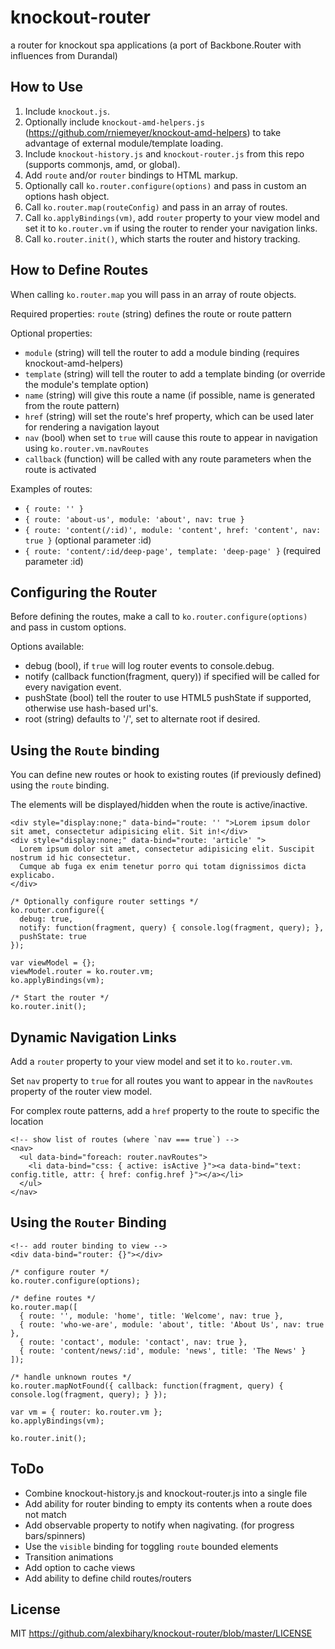 knockout-router
===============  

a router for knockout spa applications (a port of Backbone.Router with influences from Durandal)


## How to Use

1. Include `knockout.js`.
2. Optionally include `knockout-amd-helpers.js` (https://github.com/rniemeyer/knockout-amd-helpers) to take advantage of external module/template loading.
3. Include `knockout-history.js` and `knockout-router.js` from this repo (supports commonjs, amd, or global).
4. Add `route` and/or `router` bindings to HTML markup.
5. Optionally call `ko.router.configure(options)` and pass in custom an options hash object.
6. Call `ko.router.map(routeConfig)` and pass in an array of routes.
7. Call `ko.applyBindings(vm)`, add `router` property to your view model and set it to `ko.router.vm` if using the router to render your navigation links.
8. Call `ko.router.init()`, which starts the router and history tracking.

## How to Define Routes

When calling `ko.router.map` you will pass in an array of route objects. 

Required properties: `route` (string) defines the route or route pattern

Optional properties: 
* `module` (string) will tell the router to add a module binding (requires knockout-amd-helpers)
* `template` (string) will tell the router to add a template binding (or override the module's template option)
* `name` (string) will give this route a name (if possible, name is generated from the route pattern)
* `href` (string) will set the route's href property, which can be used later for rendering a navigation layout
* `nav` (bool) when set to `true` will cause this route to appear in navigation using `ko.router.vm.navRoutes`
* `callback` (function) will be called with any route parameters when the route is activated

Examples of routes:
* `{ route: '' }`
* `{ route: 'about-us', module: 'about', nav: true }`
* `{ route: 'content(/:id)', module: 'content', href: 'content', nav: true }`  (optional parameter :id)
* `{ route: 'content/:id/deep-page', template: 'deep-page' }` (required parameter :id)

## Configuring the Router

Before defining the routes, make a call to `ko.router.configure(options)` and pass in custom options.

Options available:
* debug (bool), if `true` will log router events to console.debug.
* notify (callback function(fragment, query)) if specified will be called for every navigation event.
* pushState (bool) tell the router to use HTML5 pushState if supported, otherwise use hash-based url's. 
* root (string) defaults to '/', set to alternate root if desired.


## Using the `Route` binding
You can define new routes or hook to existing routes (if previously defined) using the `route` binding.

The elements will be displayed/hidden when the route is active/inactive. 

```
<div style="display:none;" data-bind="route: '' ">Lorem ipsum dolor sit amet, consectetur adipisicing elit. Sit in!</div>
<div style="display:none;" data-bind="route: 'article' ">
  Lorem ipsum dolor sit amet, consectetur adipisicing elit. Suscipit nostrum id hic consectetur. 
  Cumque ab fuga ex enim tenetur porro qui totam dignissimos dicta explicabo.
</div>

/* Optionally configure router settings */
ko.router.configure({
  debug: true,
  notify: function(fragment, query) { console.log(fragment, query); },
  pushState: true
});

var viewModel = {};
viewModel.router = ko.router.vm;
ko.applyBindings(vm);

/* Start the router */
ko.router.init();
```


## Dynamic Navigation Links

Add a `router` property to your view model and set it to `ko.router.vm`.

Set `nav` property to `true` for all routes you want to appear in the `navRoutes` property of the router view model.

For complex route patterns, add a `href` property to the route to specific the location

```
<!-- show list of routes (where `nav === true`) -->
<nav>
  <ul data-bind="foreach: router.navRoutes">
    <li data-bind="css: { active: isActive }"><a data-bind="text: config.title, attr: { href: config.href }"></a></li>
  </ul>
</nav>
```



## Using the `Router` Binding
```
<!-- add router binding to view -->
<div data-bind="router: {}"></div>

/* configure router */
ko.router.configure(options);

/* define routes */
ko.router.map([
  { route: '', module: 'home', title: 'Welcome', nav: true },
  { route: 'who-we-are', module: 'about', title: 'About Us', nav: true },
  { route: 'contact', module: 'contact', nav: true },
  { route: 'content/news/:id', module: 'news', title: 'The News' }
]);

/* handle unknown routes */
ko.router.mapNotFound({ callback: function(fragment, query) { console.log(fragment, query); } });

var vm = { router: ko.router.vm };
ko.applyBindings(vm);

ko.router.init();
```



## ToDo

* Combine knockout-history.js and knockout-router.js into a single file
* Add ability for router binding to empty its contents when a route does not match
* Add observable property to notify when nagivating. (for progress bars/spinners)
* Use the `visible` binding for toggling `route` bounded elements
* Transition animations
* Add option to cache views
* Add ability to define child routes/routers

## License
MIT https://github.com/alexbihary/knockout-router/blob/master/LICENSE
